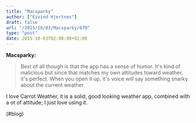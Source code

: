 ```yaml
---
title: "Macsparky"
author: ["Eivind Hjertnes"]
draft: false
url: "/2015/10/03/Macsparky/670"
type: "post"
date: 2015-10-03T02:00:00+02:00
---
```


**Macsparky:**

> Best of all though is that the app has a sense of humor. It's kind of
> malicious but since that matches my own attitudes toward weather, it's
> perfect. When you open it up, it's voice will say something snarky
> about the current weather.

I love Carrot Weather, it is a solid, good looking weather app, combined
with a ot of attitude; I just love using it.

(#blog)
